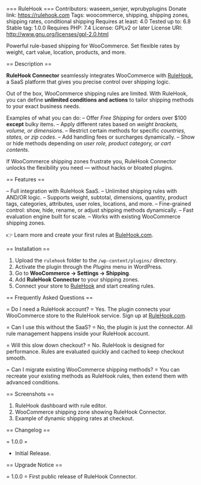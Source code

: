 === RuleHook ===
Contributors: waseem_senjer, wprubyplugins
Donate link: https://rulehook.com
Tags: woocommerce, shipping, shipping zones, shipping rates, conditional shipping
Requires at least: 4.0
Tested up to: 6.8
Stable tag: 1.0.0
Requires PHP: 7.4
License: GPLv2 or later
License URI: http://www.gnu.org/licenses/gpl-2.0.html

Powerful rule-based shipping for WooCommerce. Set flexible rates by weight, cart value, location, products, and more.

== Description ==

**RuleHook Connector** seamlessly integrates WooCommerce with [RuleHook](https://rulehook.com), a SaaS platform that gives you precise control over shipping logic.

Out of the box, WooCommerce shipping rules are limited. With RuleHook, you can define **unlimited conditions and actions** to tailor shipping methods to your exact business needs.

Examples of what you can do:
– Offer *Free Shipping* for orders over $100 **except** bulky items.
– Apply different rates based on *weight brackets, volume, or dimensions*.
– Restrict certain methods for specific *countries, states, or zip codes*.
– Add handling fees or surcharges dynamically.
– Show or hide methods depending on *user role, product category, or cart contents*.

If WooCommerce shipping zones frustrate you, RuleHook Connector unlocks the flexibility you need — without hacks or bloated plugins.

== Features ==

– Full integration with RuleHook SaaS.
– Unlimited shipping rules with AND/OR logic.
– Supports weight, subtotal, dimensions, quantity, product tags, categories, attributes, user roles, locations, and more.
– Fine-grained control: show, hide, rename, or adjust shipping methods dynamically.
– Fast evaluation engine built for scale.
– Works with existing WooCommerce shipping zones.

👉 Learn more and create your first rules at [RuleHook.com](https://rulehook.com).

== Installation ==

1. Upload the `rulehook` folder to the `/wp-content/plugins/` directory.
2. Activate the plugin through the *Plugins* menu in WordPress.
3. Go to **WooCommerce → Settings → Shipping**.
4. Add **RuleHook Connector** to your shipping zones.
5. Connect your store to [RuleHook](https://rulehook.com) and start creating rules.

== Frequently Asked Questions ==

= Do I need a RuleHook account? =
Yes. The plugin connects your WooCommerce store to the RuleHook service. Sign up at [RuleHook.com](https://rulehook.com).

= Can I use this without the SaaS? =
No, the plugin is just the connector. All rule management happens inside your RuleHook account.

= Will this slow down checkout? =
No. RuleHook is designed for performance. Rules are evaluated quickly and cached to keep checkout smooth.

= Can I migrate existing WooCommerce shipping methods? =
You can recreate your existing methods as RuleHook rules, then extend them with advanced conditions.

== Screenshots ==

1. RuleHook dashboard with rule editor.
2. WooCommerce shipping zone showing RuleHook Connector.
3. Example of dynamic shipping rates at checkout.

== Changelog ==

= 1.0.0 =
* Initial Release.


== Upgrade Notice ==

= 1.0.0 =
First public release of RuleHook Connector.
